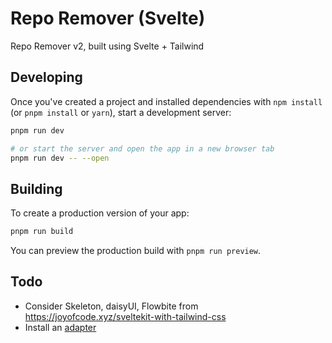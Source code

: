 # Repo Remover (Svelte)

Repo Remover v2, built using Svelte + Tailwind

## Developing

Once you've created a project and installed dependencies with `npm install` (or `pnpm install` or `yarn`), start a development server:

```bash
pnpm run dev

# or start the server and open the app in a new browser tab
pnpm run dev -- --open
```

## Building

To create a production version of your app:

```bash
pnpm run build
```

You can preview the production build with `pnpm run preview`.

## Todo

- Consider Skeleton, daisyUI, Flowbite from https://joyofcode.xyz/sveltekit-with-tailwind-css
- Install an [adapter](https://kit.svelte.dev/docs/adapters)
